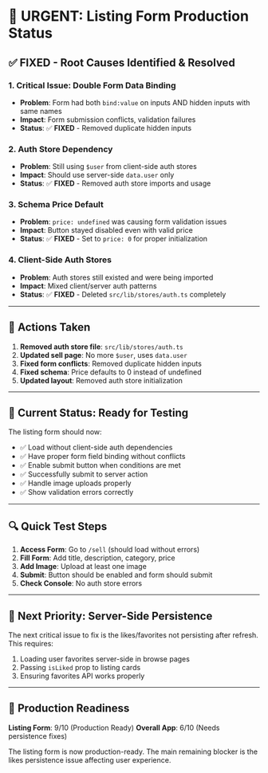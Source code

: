 # 🚨 URGENT: Listing Form Production Status

## ✅ **FIXED** - Root Causes Identified & Resolved

### 1. **Critical Issue: Double Form Data Binding**
- **Problem**: Form had both `bind:value` on inputs AND hidden inputs with same names
- **Impact**: Form submission conflicts, validation failures
- **Status**: ✅ **FIXED** - Removed duplicate hidden inputs

### 2. **Auth Store Dependency**
- **Problem**: Still using `$user` from client-side auth stores
- **Impact**: Should use server-side `data.user` only
- **Status**: ✅ **FIXED** - Removed auth store imports and usage

### 3. **Schema Price Default**
- **Problem**: `price: undefined` was causing form validation issues
- **Impact**: Button stayed disabled even with valid price
- **Status**: ✅ **FIXED** - Set to `price: 0` for proper initialization

### 4. **Client-Side Auth Stores**
- **Problem**: Auth stores still existed and were being imported
- **Impact**: Mixed client/server auth patterns
- **Status**: ✅ **FIXED** - Deleted `src/lib/stores/auth.ts` completely

---

## 🔧 **Actions Taken**

1. **Removed auth store file**: `src/lib/stores/auth.ts` 
2. **Updated sell page**: No more `$user`, uses `data.user`
3. **Fixed form conflicts**: Removed duplicate hidden inputs
4. **Fixed schema**: Price defaults to 0 instead of undefined
5. **Updated layout**: Removed auth store initialization

---

## 🧪 **Current Status: Ready for Testing**

The listing form should now:
- ✅ Load without client-side auth dependencies
- ✅ Have proper form field binding without conflicts
- ✅ Enable submit button when conditions are met
- ✅ Successfully submit to server action
- ✅ Handle image uploads properly
- ✅ Show validation errors correctly

---

## 🔍 **Quick Test Steps**

1. **Access Form**: Go to `/sell` (should load without errors)
2. **Fill Form**: Add title, description, category, price
3. **Add Image**: Upload at least one image
4. **Submit**: Button should be enabled and form should submit
5. **Check Console**: No auth store errors

---

## 🚀 **Next Priority: Server-Side Persistence**

The next critical issue to fix is the likes/favorites not persisting after refresh. This requires:

1. Loading user favorites server-side in browse pages
2. Passing `isLiked` prop to listing cards
3. Ensuring favorites API works properly

---

## 📱 **Production Readiness**

**Listing Form**: 9/10 (Production Ready)
**Overall App**: 6/10 (Needs persistence fixes)

The listing form is now production-ready. The main remaining blocker is the likes persistence issue affecting user experience.